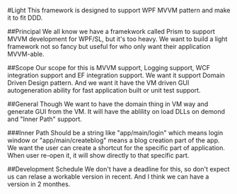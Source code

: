 #Light
This framework is designed to support WPF MVVM pattern and make it to fit DDD.

##Principal
We all know we have a framekwork called Prism to support MVVM development for WPF/SL, but it's too heavy. We want to build a light framework not so fancy but useful for who only want their application MVVM-able. 

##Scope
Our scope for this is MVVM support, Logging support, WCF integration support and EF integration support.
We want it support Domain Driven Design pattern.
And we want it have the VM driven GUI autogeneration ability for fast application built or unit test support. 

##General Though
We want to have the domain thing in VM way and generate GUI from the VM. 
It will have the ablility on load DLLs on demond and "Inner Path" support.

###Inner Path
Should be a string like "app/main/login" which means login window or "app/main/createblog" means a blog creation part of the app. We want the user can create a shortcut for the specific part of application. When user re-open it, it will show directly to that specific part.

##Development Schedule
We don't have a deadline for this, so don't expect us can relase a workable version in recent. 
And I think we can have a version in 2 monthes. 
 